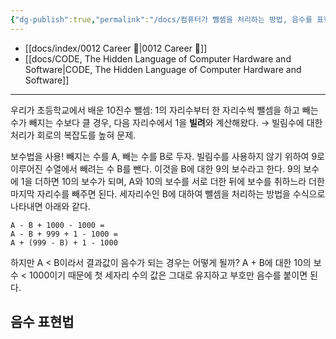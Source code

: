 ```yaml
---
{"dg-publish":true,"permalink":"/docs/컴퓨터가 뺄셈을 처리하는 방법, 음수를 표현하는 방법/","title":"컴퓨터가 뺄셈을 처리하는 방법, 음수를 표현하는 방법"}
---
```


- [[docs/index/0012 Career 💼\|0012 Career 💼]]
- [[docs/CODE, The Hidden Language of Computer Hardware and Software\|CODE, The Hidden Language of Computer Hardware and Software]]
---
우리가 초등학교에서 배운 10진수 뺄셈: 1의 자리수부터 한 자리수씩 뺄셈을 하고 빼는 수가 빼지는 수보다 클 경우, 다음 자리수에서 1을 **빌려**와 계산해왔다. → 빌림수에 대한 처리가 회로의 복잡도를 높혀 문제.

보수법을 사용! 빼지는 수를 A, 빼는 수를 B로 두자. 빌림수를 사용하지 않기 위하여 9로 이루어진 수열에서 빼려는 수 B를 뺀다. 이것을 B에 대한 9의 보수라고 한다. 9의 보수에 1을 더하면 10의 보수가 되며, A와 10의 보수를 서로 더한 뒤에 보수를 취하느라 더한 마지막 자리수를 빼주면 된다. 세자리수인 B에 대하여 뺄셈을 처리하는 방법을 수식으로 나타내면 아래와 같다.

```
A - B + 1000 - 1000 =
A - B + 999 + 1 - 1000 =
A + (999 - B) + 1 - 1000
```

하지만 A < B이라서 결과값이 음수가 되는 경우는 어떻게 될까? A + B에 대한 10의 보수 < 1000이기 때문에 첫 세자리 수의 값은 그대로 유지하고 부호만 음수를 붙이면 된다.

## 음수 표현법
